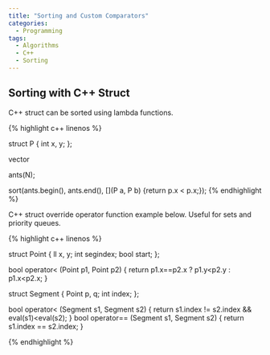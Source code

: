 ```yaml
---
title: "Sorting and Custom Comparators"
categories:
  - Programming
tags:
  - Algorithms
  - C++
  - Sorting
---
```


## Sorting with C++ Struct

C++ struct can be sorted using lambda functions.

{% highlight c++ linenos %}

struct P {
  int x, y;
};

vector<P> ants(N);

sort(ants.begin(), ants.end(), [](P a, P b) {return p.x < p.x;});
{% endhighlight %}

C++ struct override operator function example below. Useful for sets and priority queues.

{% highlight c++ linenos %}

struct Point {
    ll x, y;
    int segindex;
    bool start;
};

bool operator< (Point p1, Point p2) { return p1.x==p2.x ? p1.y<p2.y : p1.x<p2.x; }

struct Segment {
    Point p, q;
    int index;
};

bool operator< (Segment s1, Segment s2) { return s1.index != s2.index && eval(s1)<eval(s2); }
bool operator== (Segment s1, Segment s2) { return s1.index == s2.index; }


{% endhighlight %}
